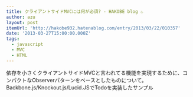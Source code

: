 ```yaml
---
title: クライアントサイドMVCには何が必須? - HAKOBE blog ♨
author: azu
layout: post
itemUrl: 'http://hakobe932.hatenablog.com/entry/2013/03/22/010357'
date: '2013-03-27T15:00:00.000Z'
tags:
  - javascript
  - MVC
  - HTML
---
```

依存を小さくクライアントサイドMVCと言われてる機能を実現するために、コンパクトなObserverパターンをベースとしたものについて。
Backbone.js/Knockout.js/Lucid.JSでTodoを実装したサンプル
